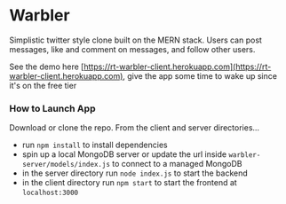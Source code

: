 # Warbler
Simplistic twitter style clone built on the MERN stack. Users can post messages, like and comment on messages, and follow other users.

See the demo here [https://rt-warbler-client.herokuapp.com](https://rt-warbler-client.herokuapp.com), give the app some time to wake up since it's on the free tier

### How to Launch App
Download or clone the repo. From the client and server directories...
- run `npm install` to install dependencies
- spin up a local MongoDB server or update the url inside `warbler-server/models/index.js` to connect to a managed MongoDB
- in the server directory run `node index.js` to start the backend
- in the client directory run `npm start` to start the frontend at `localhost:3000`
